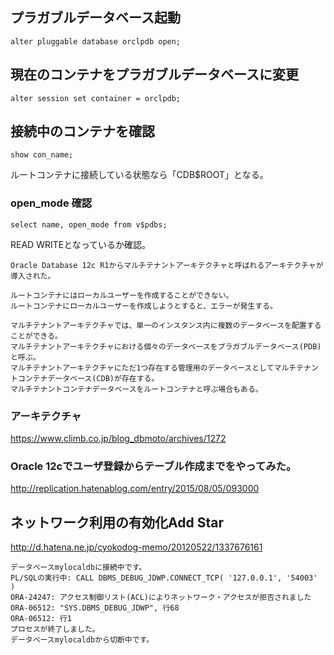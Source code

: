 ## プラガブルデータベース起動
```
alter pluggable database orclpdb open;
```

## 現在のコンテナをプラガブルデータベースに変更
```
alter session set container = orclpdb;
```

## 接続中のコンテナを確認
```
show con_name;
```
ルートコンテナに接続している状態なら「CDB$ROOT」となる。

### open_mode 確認
```
select name, open_mode from v$pdbs;
```
READ WRITEとなっているか確認。

```
Oracle Database 12c R1からマルチテナントアーキテクチャと呼ばれるアーキテクチャが導入された。

ルートコンテナにはローカルユーザーを作成することができない。
ルートコンテナにローカルユーザーを作成しようとすると、エラーが発生する。

マルチテナントアーキテクチャでは、単一のインスタンス内に複数のデータベースを配置することができる。
マルチテナントアーキテクチャにおける個々のデータベースをプラガブルデータベース(PDB)と呼ぶ。
マルチテナントアーキテクチャにただ1つ存在する管理用のデータベースとしてマルチテナントコンテナデータベース(CDB)が存在する。
マルチテナントコンテナデータベースをルートコンテナと呼ぶ場合もある。
```

### アーキテクチャ
https://www.climb.co.jp/blog_dbmoto/archives/1272

### Oracle 12cでユーザ登録からテーブル作成までをやってみた。
http://replication.hatenablog.com/entry/2015/08/05/093000

## ネットワーク利用の有効化Add Star
http://d.hatena.ne.jp/cyokodog-memo/20120522/1337676161

```
データベースmylocaldbに接続中です。
PL/SQLの実行中: CALL DBMS_DEBUG_JDWP.CONNECT_TCP( '127.0.0.1', '54003' )
ORA-24247: アクセス制御リスト(ACL)によりネットワーク・アクセスが拒否されました
ORA-06512: "SYS.DBMS_DEBUG_JDWP", 行68
ORA-06512: 行1
プロセスが終了しました。
データベースmylocaldbから切断中です。
```

